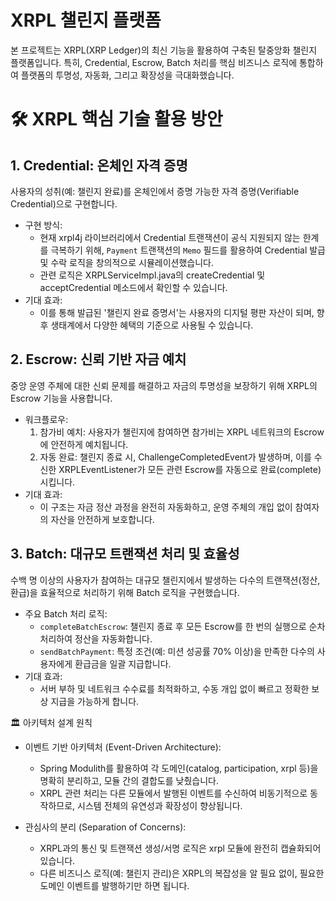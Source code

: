 #  XRPL 챌린지 플랫폼

  본 프로젝트는 XRPL(XRP Ledger)의 최신 기능을 활용하여 구축된 탈중앙화 챌린지 플랫폼입니다. 특히, Credential, Escrow, Batch 처리를 핵심 비즈니스 로직에 통합하여 플랫폼의 투명성,
  자동화, 그리고 확장성을 극대화했습니다.

 # 🛠️ XRPL 핵심 기술 활용 방안

  ## 1. Credential: 온체인 자격 증명

  사용자의 성취(예: 챌린지 완료)를 온체인에서 증명 가능한 자격 증명(Verifiable Credential)으로 구현합니다.

   * 구현 방식:
       * 현재 xrpl4j 라이브러리에서 Credential 트랜잭션이 공식 지원되지 않는 한계를 극복하기 위해, `Payment` 트랜잭션의 `Memo` 필드를 활용하여 Credential 발급 및 수락 로직을 창의적으로
         시뮬레이션했습니다.
       * 관련 로직은 XRPLServiceImpl.java의 createCredential 및 acceptCredential 메소드에서 확인할 수 있습니다.
   * 기대 효과:
       * 이를 통해 발급된 '챌린지 완료 증명서'는 사용자의 디지털 평판 자산이 되며, 향후 생태계에서 다양한 혜택의 기준으로 사용될 수 있습니다.

  ## 2. Escrow: 신뢰 기반 자금 예치

  중앙 운영 주체에 대한 신뢰 문제를 해결하고 자금의 투명성을 보장하기 위해 XRPL의 Escrow 기능을 사용합니다.

   * 워크플로우:
       1. 참가비 예치: 사용자가 챌린지에 참여하면 참가비는 XRPL 네트워크의 Escrow에 안전하게 예치됩니다.
       2. 자동 완료: 챌린지 종료 시, ChallengeCompletedEvent가 발생하며, 이를 수신한 XRPLEventListener가 모든 관련 Escrow를 자동으로 완료(complete)시킵니다.
   * 기대 효과:
       * 이 구조는 자금 정산 과정을 완전히 자동화하고, 운영 주체의 개입 없이 참여자의 자산을 안전하게 보호합니다.

  ## 3. Batch: 대규모 트랜잭션 처리 및 효율성

  수백 명 이상의 사용자가 참여하는 대규모 챌린지에서 발생하는 다수의 트랜잭션(정산, 환급)을 효율적으로 처리하기 위해 Batch 로직을 구현했습니다.

   * 주요 Batch 처리 로직:
       * `completeBatchEscrow`: 챌린지 종료 후 모든 Escrow를 한 번의 실행으로 순차 처리하여 정산을 자동화합니다.
       * `sendBatchPayment`: 특정 조건(예: 미션 성공률 70% 이상)을 만족한 다수의 사용자에게 환급금을 일괄 지급합니다.
   * 기대 효과:
       * 서버 부하 및 네트워크 수수료를 최적화하고, 수동 개입 없이 빠르고 정확한 보상 지급을 가능하게 합니다.

  🏛️ 아키텍처 설계 원칙

   * 이벤트 기반 아키텍처 (Event-Driven Architecture):
       * Spring Modulith를 활용하여 각 도메인(catalog, participation, xrpl 등)을 명확히 분리하고, 모듈 간의 결합도를 낮췄습니다.
       * XRPL 관련 처리는 다른 모듈에서 발행된 이벤트를 수신하여 비동기적으로 동작하므로, 시스템 전체의 유연성과 확장성이 향상됩니다.

   * 관심사의 분리 (Separation of Concerns):
       * XRPL과의 통신 및 트랜잭션 생성/서명 로직은 xrpl 모듈에 완전히 캡슐화되어 있습니다.
       * 다른 비즈니스 로직(예: 챌린지 관리)은 XRPL의 복잡성을 알 필요 없이, 필요한 도메인 이벤트를 발행하기만 하면 됩니다.

